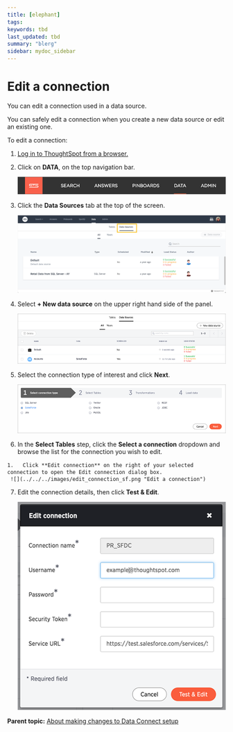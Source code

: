 ```yaml
---
title: [elephant]
tags: 
keywords: tbd
last_updated: tbd
summary: "blerg"
sidebar: mydoc_sidebar
---
```

# Edit a connection

You can edit a connection used in a data source.

You can safely edit a connection when you create a new data source or edit an existing one.

To edit a connection:

1.   [Log in to ThoughtSpot from a browser.](../../../admin/setup/accessing.html#) 
2.   Click on **DATA**, on the top navigation bar. 

     ![](../../../shared/conrefs/../../images/data_icon.png "Data") 

3.  Click the **Data Sources** tab at the top of the screen.

    ![](../../../shared/conrefs/../../images/data_sources_tab_created.png "Data Sources tab")

4.   Select **+ New data source** on the upper right hand side of the panel. 

     ![](../../../images/new_data_source_created.png "New data source") 

5. Select the connection type of interest and click **Next**. 

     ![](../../../images/lightweight_etl_select_connection.png "Select a connection type") 

6.   In the **Select Tables** step, click the **Select a connection** dropdown and browse the list for the connection you wish to edit. 

    1.   Click **Edit connection** on the right of your selected connection to open the Edit connection dialog box. 
     ![](../../../images/edit_connection_sf.png "Edit a connection") 

7. Edit the connection details, then click **Test & Edit**. 

     ![](../../../images/edit_connection_box.png "Edit connection dialog box") 


**Parent topic:** [About making changes to Data Connect setup](../../../data_connect/data_connect/making_changes/about_changing_etl_jobs.html)

